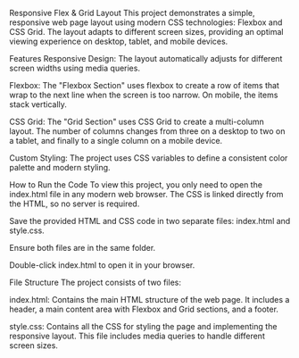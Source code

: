 Responsive Flex & Grid Layout
This project demonstrates a simple, responsive web page layout using modern CSS technologies: Flexbox and CSS Grid. The layout adapts to different screen sizes, providing an optimal viewing experience on desktop, tablet, and mobile devices.

Features
Responsive Design: The layout automatically adjusts for different screen widths using media queries.

Flexbox: The "Flexbox Section" uses flexbox to create a row of items that wrap to the next line when the screen is too narrow. On mobile, the items stack vertically.

CSS Grid: The "Grid Section" uses CSS Grid to create a multi-column layout. The number of columns changes from three on a desktop to two on a tablet, and finally to a single column on a mobile device.

Custom Styling: The project uses CSS variables to define a consistent color palette and modern styling.

How to Run the Code
To view this project, you only need to open the index.html file in any modern web browser. The CSS is linked directly from the HTML, so no server is required.

Save the provided HTML and CSS code in two separate files: index.html and style.css.

Ensure both files are in the same folder.

Double-click index.html to open it in your browser.

File Structure
The project consists of two files:

index.html: Contains the main HTML structure of the web page. It includes a header, a main content area with Flexbox and Grid sections, and a footer.

style.css: Contains all the CSS for styling the page and implementing the responsive layout. This file includes media queries to handle different screen sizes.
